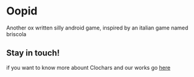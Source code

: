 # Oopid
Another ox written silly android game, inspired by an italian game named briscola

## Stay in touch!
if you want to know more abount Clochars and our works go [here](http://www.clocharts.com)